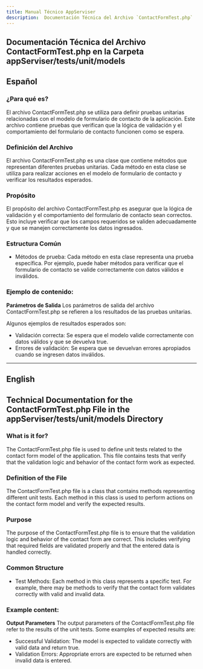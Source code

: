 ```yaml
---
title: Manual Técnico AppServiser
description:  Documentación Técnica del Archivo `ContactFormTest.php`
---
```


## Documentación Técnica del Archivo ContactFormTest.php en la Carpeta appServiser/tests/unit/models

## Español

### ¿Para qué es?
El archivo ContactFormTest.php se utiliza para definir pruebas unitarias relacionadas con el modelo de formulario de contacto de la aplicación. Este archivo contiene pruebas que verifican que la lógica de validación y el comportamiento del formulario de contacto funcionen como se espera.

### Definición del Archivo
El archivo ContactFormTest.php es una clase que contiene métodos que representan diferentes pruebas unitarias. Cada método en esta clase se utiliza para realizar acciones en el modelo de formulario de contacto y verificar los resultados esperados.

### Propósito
El propósito del archivo ContactFormTest.php es asegurar que la lógica de validación y el comportamiento del formulario de contacto sean correctos. Esto incluye verificar que los campos requeridos se validen adecuadamente y que se manejen correctamente los datos ingresados.

### Estructura Común
- Métodos de prueba: Cada método en esta clase representa una prueba específica. Por ejemplo, puede haber métodos para verificar que el formulario de contacto se valide correctamente con datos válidos e inválidos.

### Ejemplo de contenido:
**Parámetros de Salida**
Los parámetros de salida del archivo ContactFormTest.php se refieren a los resultados de las pruebas unitarias. 

Algunos ejemplos de resultados esperados son:
- Validación correcta: Se espera que el modelo valide correctamente con datos válidos y que se devuelva true.
- Errores de validación: Se espera que se devuelvan errores apropiados cuando se ingresen datos inválidos.

---

## English

## Technical Documentation for the ContactFormTest.php File in the appServiser/tests/unit/models Directory

### What is it for?
The ContactFormTest.php file is used to define unit tests related to the contact form model of the application. This file contains tests that verify that the validation logic and behavior of the contact form work as expected.

### Definition of the File
The ContactFormTest.php file is a class that contains methods representing different unit tests. Each method in this class is used to perform actions on the contact form model and verify the expected results.

### Purpose
The purpose of the ContactFormTest.php file is to ensure that the validation logic and behavior of the contact form are correct. This includes verifying that required fields are validated properly and that the entered data is handled correctly.

### Common Structure
- Test Methods: Each method in this class represents a specific test. For example, there may be methods to verify that the contact form validates correctly with valid and invalid data.

### Example content:
**Output Parameters**
The output parameters of the ContactFormTest.php file refer to the results of the unit tests. 
Some examples of expected results are:
- Successful Validation: The model is expected to validate correctly with valid data and return true.
- Validation Errors: Appropriate errors are expected to be returned when invalid data is entered.